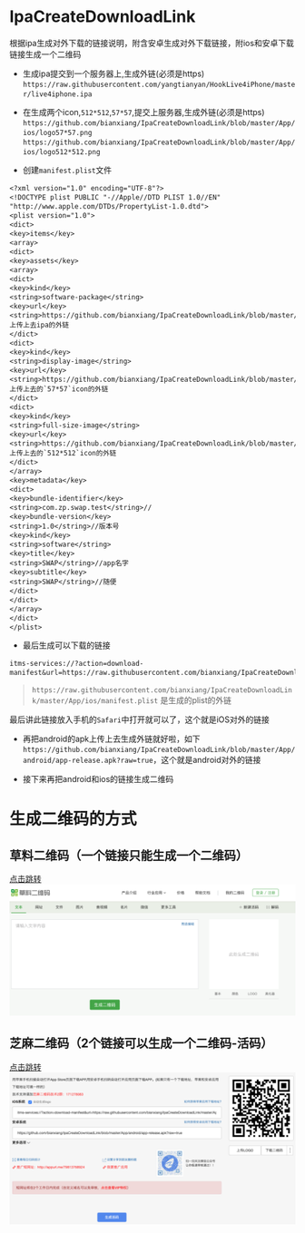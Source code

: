 # IpaCreateDownloadLink
根据ipa生成对外下载的链接说明，附含安卓生成对外下载链接，附ios和安卓下载链接生成一个二维码


- 生成ipa提交到一个服务器上,生成外链(必须是https)
`https://raw.githubusercontent.com/yangtianyan/HookLive4iPhone/master/live4iphone.ipa`
- 在生成两个icon,`512*512`,`57*57`,提交上服务器,生成外链(必须是https)
`https://github.com/bianxiang/IpaCreateDownloadLink/blob/master/App/ios/logo57*57.png`
`https://github.com/bianxiang/IpaCreateDownloadLink/blob/master/App/ios/logo512*512.png`

- 创建`manifest.plist`文件
```
<?xml version="1.0" encoding="UTF-8"?>
<!DOCTYPE plist PUBLIC "-//Apple//DTD PLIST 1.0//EN" "http://www.apple.com/DTDs/PropertyList-1.0.dtd">
<plist version="1.0">
<dict>
<key>items</key>
<array>
<dict>
<key>assets</key>
<array>
<dict>
<key>kind</key>
<string>software-package</string>
<key>url</key>
<string>https://github.com/bianxiang/IpaCreateDownloadLink/blob/master/App/ios/Runner.ipa</string>//上传上去ipa的外链
</dict>
<dict>
<key>kind</key>
<string>display-image</string>
<key>url</key>
<string>https://github.com/bianxiang/IpaCreateDownloadLink/blob/master/App/ios/logo57*57.png</string>//上传上去的`57*57`icon的外链
</dict>
<dict>
<key>kind</key>
<string>full-size-image</string>
<key>url</key>
<string>https://github.com/bianxiang/IpaCreateDownloadLink/blob/master/App/ios/logo512*512.png</string>//上传上去的`512*512`icon的外链
</dict>
</array>
<key>metadata</key>
<dict>
<key>bundle-identifier</key>
<string>com.zp.swap.test</string>//
<key>bundle-version</key>
<string>1.0</string>//版本号
<key>kind</key>
<string>software</string>
<key>title</key>
<string>SWAP</string>//app名字
<key>subtitle</key>
<string>SWAP</string>//随便
</dict>
</dict>
</array>
</dict>
</plist>
```
- 最后生成可以下载的链接
```
itms-services://?action=download-manifest&url=https://raw.githubusercontent.com/bianxiang/IpaCreateDownloadLink/master/App/ios/manifest.plist
```
> `https://raw.githubusercontent.com/bianxiang/IpaCreateDownloadLink/master/App/ios/manifest.plist` 是生成的plist的外链

最后讲此链接放入手机的`Safari`中打开就可以了，这个就是iOS对外的链接

- 再把android的apk上传上去生成外链就好啦，如下
`https://github.com/bianxiang/IpaCreateDownloadLink/blob/master/App/android/app-release.apk?raw=true`，这个就是android对外的链接

- 接下来再把android和ios的链接生成二维码

# 生成二维码的方式
## 草料二维码（一个链接只能生成一个二维码）
[点击跳转](https://cli.im)
![图片](https://github.com/bianxiang/IpaCreateDownloadLink/blob/master/%E8%8D%89%E6%96%99%E4%BA%8C%E7%BB%B4%E7%A0%81.png?raw=true)
## 芝麻二维码（2个链接可以生成一个二维码-活码）
[点击跳转](https://www.hotapp.cn)
![图片](https://github.com/bianxiang/IpaCreateDownloadLink/blob/master/%E8%8A%9D%E9%BA%BB%E4%BA%8C%E7%BB%B4%E7%A0%81.png?raw=true)
